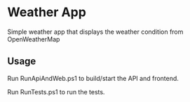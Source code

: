 # Weather App

Simple weather app that displays the weather condition from OpenWeatherMap

## Usage

Run RunApiAndWeb.ps1 to build/start the API and frontend.

Run RunTests.ps1 to run the tests.